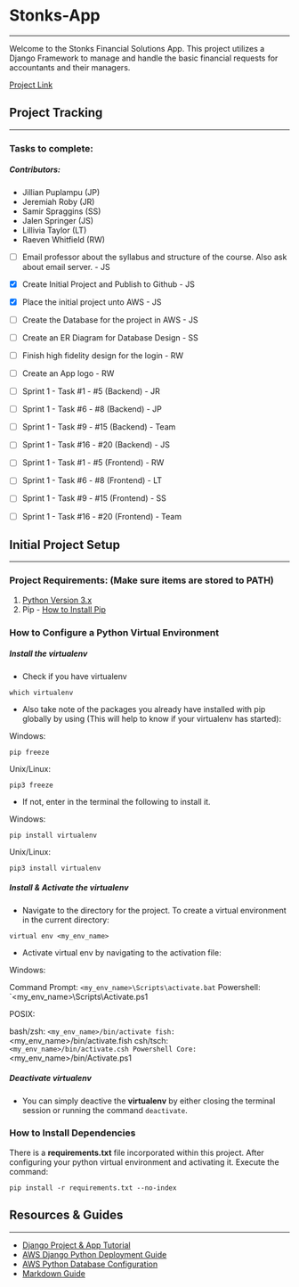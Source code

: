 # Stonks-App

---

Welcome to the Stonks Financial Solutions App. This project utilizes a Django Framework to manage and handle the basic financial requests for accountants and their managers.

[Project Link](http://stonks-env.eba-p7p3wuag.us-west-2.elasticbeanstalk.com/)


## Project Tracking

---

### Tasks to complete:

##### Contributors: 
- Jillian Puplampu (JP) 
- Jeremiah Roby (JR)
- Samir Spraggins (SS)
- Jalen Springer (JS)
- Lillivia Taylor (LT)
- Raeven Whitfield (RW)

- [ ] Email professor about the syllabus and structure of the course. Also ask about email server. - JS
- [x] Create Initial Project and Publish to Github - JS
- [x] Place the initial project unto AWS - JS
- [ ] Create the Database for the project in AWS - JS
- [ ] Create an ER Diagram for Database Design - SS
- [ ] Finish high fidelity design for the login - RW
- [ ] Create an App logo - RW
- [ ] Sprint 1 - Task #1 - #5 (Backend) - JR
- [ ] Sprint 1 - Task #6 - #8 (Backend) - JP
- [ ] Sprint 1 - Task #9 - #15 (Backend) - Team
- [ ] Sprint 1 - Task #16 - #20 (Backend) - JS
- [ ] Sprint 1 - Task #1 - #5 (Frontend) - RW
- [ ] Sprint 1 - Task #6 - #8 (Frontend) - LT
- [ ] Sprint 1 - Task #9 - #15 (Frontend) - SS
- [ ] Sprint 1 - Task #16 - #20 (Frontend) - Team


## Initial Project Setup

---

### Project Requirements: (Make sure items are stored to PATH)

1. [Python Version 3.x](https://www.python.org/downloads/)
2. Pip - [How to Install Pip](https://pip.pypa.io/en/stable/installation/)


### How to Configure a Python Virtual Environment

##### Install the virtualenv

- Check if you have virtualenv

`which virtualenv`

- Also take note of the packages you already have installed with pip globally by using (This will help to know if your virtualenv has started):

Windows:

`pip freeze`

Unix/Linux:

`pip3 freeze`

- If not, enter in the terminal the following to install it.

Windows:

`pip install virtualenv`

Unix/Linux:

`pip3 install virtualenv`

##### Install & Activate the virtualenv

- Navigate to the directory for the project. To create a virtual environment in the current directory:

`virtual env <my_env_name>`

- Activate virtual env by navigating to the activation file:

Windows:

Command Prompt: `<my_env_name>\Scripts\activate.bat`
Powershell: `<my_env_name>\Scripts\Activate.ps1

POSIX:

bash/zsh:         `<my_env_name>/bin/activate
fish:             `<my_env_name>/bin/activate.fish
csh/tsch:         `<my_env_name>/bin/activate.csh
Powershell Core:  `<my_env_name>/bin/Activate.ps1

##### Deactivate virtualenv

- You can simply deactive the **virtualenv** by either closing the terminal session or running the command `deactivate`.


### How to Install Dependencies

There is a **requirements.txt** file incorporated within this project. After configuring your python virtual environment and activating it. Execute the command:

`pip install -r requirements.txt --no-index`


## Resources & Guides

---

- [Django Project & App Tutorial](https://docs.djangoproject.com/en/4.0/intro/tutorial01/)
- [AWS Django Python Deployment Guide](https://docs.aws.amazon.com/elasticbeanstalk/latest/dg/create-deploy-python-django.html)
- [AWS Python Database Configuration](https://docs.aws.amazon.com/elasticbeanstalk/latest/dg/create-deploy-python-rds.html)
- [Markdown Guide](https://www.markdownguide.org/basic-syntax/#links)

